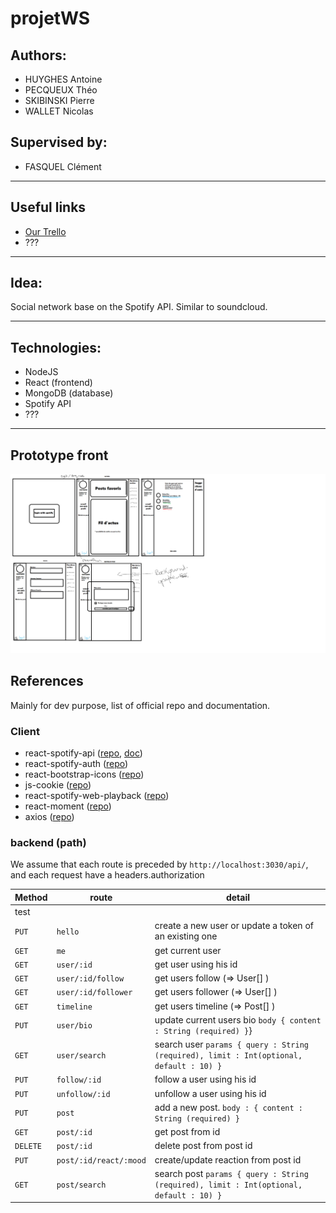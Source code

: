 # projetWS

## Authors:

-   HUYGHES Antoine
-   PECQUEUX Théo
-   SKIBINSKI Pierre
-   WALLET Nicolas

## Supervised by:

-   FASQUEL Clément

---

## Useful links

-   [Our Trello](https://trello.com/b/4eynBCyz)
-   ???

---

## Idea:

Social network base on the Spotify API. Similar to soundcloud.

---

## Technologies:

-   NodeJS
-   React (frontend)
-   MongoDB (database)
-   Spotify API
-   ???

---

## Prototype front

![1st idea](img/prototype.png)

## References

Mainly for dev purpose, list of official repo and documentation.

### Client

-   react-spotify-api ([repo](https://github.com/idanlo/react-spotify-api#readme), [doc](https://idanlo.github.io/react-spotify-api/))
-   react-spotify-auth ([repo](https://github.com/kevin51jiang/react-spotify-auth#readme))
-   react-bootstrap-icons ([repo](https://github.com/ismamz/react-bootstrap-icons#readme))
-   js-cookie ([repo](https://github.com/js-cookie/js-cookie#readme))
-   react-spotify-web-playback ([repo](https://github.com/gilbarbara/react-spotify-web-playback#readme))
-   react-moment ([repo](https://github.com/headzoo/react-moment#readme))
-   axios ([repo](https://github.com/axios/axios#readme))

### backend (path)

We assume that each route is preceded by `http://localhost:3030/api/`, and each request have a headers.authorization

| Method   | route                  | detail                                                                                  |
| -------- | ---------------------- | --------------------------------------------------------------------------------------- |
| test     |
| `PUT`    | `hello`                | create a new user or update a token of an existing one                                  |
| `GET`    | `me`                   | get current user                                                                        |
| `GET`    | `user/:id`             | get user using his id                                                                   |
| `GET`    | `user/:id/follow`      | get users follow (=> User[] )                                                           |
| `GET`    | `user/:id/follower`    | get users follower (=> User[] )                                                         |
| `GET`    | `timeline`             | get users timeline (=> Post[] )                                                         |
| `PUT`    | `user/bio`             | update current users bio `body { content : String (required) }`}                        |
| `GET`    | `user/search`          | search user `params { query : String (required), limit : Int(optional, default : 10) }` |
| `PUT`    | `follow/:id`           | follow a user using his id                                                              |
| `PUT`    | `unfollow/:id`         | unfollow a user using his id                                                            |
| `PUT`    | `post`                 | add a new post. `body : { content : String (required) } `                               |
| `GET`    | `post/:id`             | get post from id                                                                        |
| `DELETE` | `post/:id`             | delete post from post id                                                                |
| `PUT`    | `post/:id/react/:mood` | create/update reaction from post id                                                     |
| `GET`    | `post/search`          | search post `params { query : String (required), limit : Int(optional, default : 10) }` |
